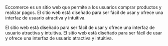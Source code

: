 Eccomerce es un sitio web que permite a los usuarios comprar productos y realizar pagos. El sitio web está diseñado para ser fácil de usar y ofrece una interfaz de usuario atractiva y intuitiva.

El sitio web está diseñado para ser fácil de usar y ofrece una interfaz de usuario atractiva y intuitiva. El sitio web está diseñado para ser fácil de usar y ofrece una interfaz de usuario atractiva y intuitiva.